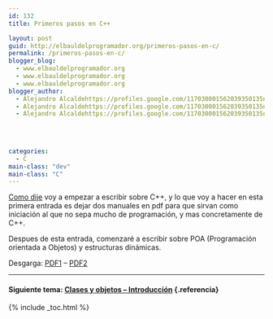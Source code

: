 ```yaml
---
id: 132
title: Primeros pasos en C++

layout: post
guid: http://elbauldelprogramador.org/primeros-pasos-en-c/
permalink: /primeros-pasos-en-c/
blogger_blog:
  - www.elbauldelprogramador.org
  - www.elbauldelprogramador.org
  - www.elbauldelprogramador.org
blogger_author:
  - Alejandro Alcaldehttps://profiles.google.com/117030001562039350135noreply@blogger.com
  - Alejandro Alcaldehttps://profiles.google.com/117030001562039350135noreply@blogger.com
  - Alejandro Alcaldehttps://profiles.google.com/117030001562039350135noreply@blogger.com

  
  
  
categories:
  - C
main-class: "dev"
main-class: "C"
---
```

<div class="iconcpp">
</div>

[Como dije][1] voy a empezar a escribir sobre C++, y lo que voy a hacer en esta primera entrada es dejar dos manuales en pdf para que sirvan como iniciación al que no sepa mucho de programación, y mas concretamente de C++. 

Despues de esta entrada, comenzaré a escribir sobre POA (Programación orientada a Objetos) y estructuras dinámicas.

Desgarga: <a target="_blank" href="http://www.megaupload.com/?d=56QJI34T">PDF1</a> &#8211; <a target="_blank" href="http://www.megaupload.com/?d=RGQC8M3Z">PDF2</a>

* * *

#### Siguiente tema: [Clases y objetos &#8211; Introducción][2] {.referencia}



 [1]: https://elbauldelprogramador.com/2-nuevas-secciones-en-el-blog/
 [2]: https://elbauldelprogramador.com/clases-y-objetos-introduccion/

{% include _toc.html %}
